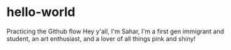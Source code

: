 # hello-world
Practicing the Github flow
Hey y'all, I'm Sahar, I'm a first gen immigrant and student, an art enthusiast, and a lover of all things pink and shiny!
